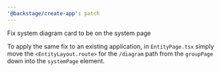```yaml
---
'@backstage/create-app': patch
---
```


Fix system diagram card to be on the system page

To apply the same fix to an existing application, in `EntityPage.tsx` simply move the `<EntityLayout.route>` for the `/diagram` path from the `groupPage` down into the `systemPage` element.
